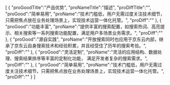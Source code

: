 [
	{
		"proGoodTitle":"产品优势",
		"proNameTitle":"描述",
		"proDiffTitle":"",
		"proGood":"简单易用",
		"proName":"技术门槛低，用户无需过度关注技术细节，只需把焦点放在业务处理场景上，实现技术运营一体化托管。",
		"proDiff":""
	},
	{
		"proGood":"功能丰富",
		"proName":"提供丰富的搜索配置，如搜索热词、高亮提示、相关搜索等一系列搜索功能配置，满足用户多场景业务需求。",
		"proDiff":""
	},
	{
		"proGood":"源自实践",
		"proName":"开放搜索同时也应用于京东云内部，继承了京东云自身搜索技术和经验积累，并且经受住了历年的搜索考验。",
		"proDiff":""
	},
	{
		"proGood":"灵活定制",
		"proName":"灵活的应用结构、数据处理、搜索结果排序等丰富的定制化功能， 满足开发者复杂的搜索需求。",
		"proDiff":""
	},
	{
		"proGood":"简单易用",
		"proName":"技术门槛低，用户无需过度关注技术细节，只需把焦点放在业务处理场景上，实现技术运营一体化托管。",
		"proDiff":""
	}
]
